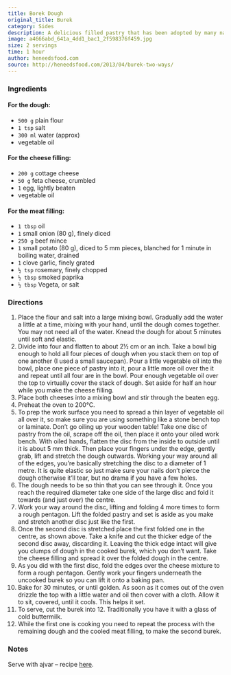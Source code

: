 ```yaml
---
title: Borek Dough
original_title: Burek
category: Sides 
description: A delicious filled pastry that has been adopted by many nations surrounding present day Turkey. This recipe includes two varieties of burek, one cheese and one meat & potato.
image: a4666abd_641a_4dd1_bac1_2f598376f459.jpg
size: 2 servings
time: 1 hour
author: heneedsfood.com
source: http://heneedsfood.com/2013/04/burek-two-ways/
---
```


### Ingredients

#### For the dough:
* `500 g` plain flour
* `1 tsp` salt
* `300 ml` water (approx)
* vegetable oil

#### For the cheese filling:
* `200 g` cottage cheese
* `50 g` feta cheese, crumbled
* `1` egg, lightly beaten
* vegetable oil

#### For the meat filling:
* `1 tbsp` oil
* `1` small onion (80 g), finely diced
* `250 g` beef mince
* `1` small potato (80 g), diced to 5 mm pieces, blanched for 1 minute in boiling water, drained
* `1` clove garlic, finely grated
* `½ tsp` rosemary, finely chopped
* `½ tbsp` smoked paprika
* `½ tbsp` Vegeta, or salt

### Directions

1. Place the flour and salt into a large mixing bowl. Gradually add the water a little at a time, mixing with your hand, until the dough comes together. You may not need all of the water. Knead the dough for about 5 minutes until soft and elastic.
2. Divide into four and flatten to about 2½ cm or an inch. Take a bowl big enough to hold all four pieces of dough when you stack them on top of one another (I used a small saucepan). Pour a little vegetable oil into the bowl, place one piece of pastry into it, pour a little more oil over the it and repeat until all four are in the bowl. Pour enough vegetable oil over the top to virtually cover the stack of dough. Set aside for half an hour while you make the cheese filling.
3. Place both cheeses into a mixing bowl and stir through the beaten egg.
4. Preheat the oven to 200°C.
5. To prep the work surface you need to spread a thin layer of vegetable oil all over it, so make sure you are using something like a stone bench top or laminate. Don’t go oiling up your wooden table! Take one disc of pastry from the oil, scrape off the oil, then place it onto your oiled work bench. With oiled hands, flatten the disc from the inside to outside until it is about 5 mm thick. Then place your fingers under the edge, gently grab, lift and stretch the dough outwards. Working your way around all of the edges, you’re basically stretching the disc to a diameter of 1 metre. It is quite elastic so just make sure your nails don’t pierce the dough otherwise it’ll tear, but no drama if you have a few holes.
6. The dough needs to be so thin that you can see through it. Once you reach the required diameter take one side of the large disc and fold it towards (and just over) the centre.
7. Work your way around the disc, lifting and folding 4 more times to form a rough pentagon. Lift the folded pastry and set is aside as you make and stretch another disc just like the first.
8. Once the second disc is stretched place the first folded one in the centre, as shown above. Take a knife and cut the thicker edge of the second disc away, discarding it. Leaving the thick edge intact will give you clumps of dough in the cooked burek, which you don’t want. Take the cheese filling and spread it over the folded dough in the centre.
9. As you did with the first disc, fold the edges over the cheese mixture to form a rough pentagon. Gently work your fingers underneath the uncooked burek so you can lift it onto a baking pan.
10. Bake for 30 minutes, or until golden. As soon as it comes out of the oven drizzle the top with a little water and oil then cover with a cloth. Allow it to sit, covered, until it cools. This helps it set.
11. To serve, cut the burek into 12. Traditionally you have it with a glass of cold buttermilk.
12. While the first one is cooking you need to repeat the process with the remaining dough and the cooled meat filling, to make the second burek.

### Notes

Serve with ajvar – recipe [here](http://heneedsfood.com/2013/06/ajvar "Ajvar").